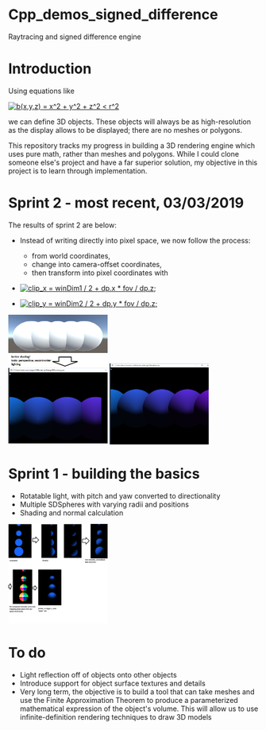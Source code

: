# Cpp_demos_signed_difference
Raytracing and signed difference engine

# Introduction
Using equations like 

<a href="https://www.codecogs.com/eqnedit.php?latex=b(x,y,z)&space;=&space;x^2&space;&plus;&space;y^2&space;&plus;&space;z^2&space;<&space;r^2" target="_blank"><img src="https://latex.codecogs.com/gif.latex?b(x,y,z)&space;=&space;x^2&space;&plus;&space;y^2&space;&plus;&space;z^2&space;<&space;r^2" title="b(x,y,z) = x^2 + y^2 + z^2 < r^2" /></a>

we can define 3D objects. These objects will always be as high-resolution as the display allows to be displayed; there are no meshes or polygons. 

This repository tracks my progress in building a 3D rendering engine which uses pure math, rather than meshes and polygons. While I could clone someone else's project and have a far superior solution, my objective in this project is to learn through implementation.

# Sprint 2 - most recent, 03/03/2019

The results of sprint 2 are below:
* Instead of writing directly into pixel space, we now follow the process: 
  * from world coordinates, 
  * change into camera-offset coordinates, 
  * then transform into pixel coordinates with 

* <a href="https://www.codecogs.com/eqnedit.php?latex=clip_x&space;=&space;winDim1&space;/&space;2&space;&plus;&space;dp.x&space;*&space;fov&space;/&space;dp.z;" target="_blank"><img src="https://latex.codecogs.com/gif.latex?clip_x&space;=&space;winDim1&space;/&space;2&space;&plus;&space;dp.x&space;*&space;fov&space;/&space;dp.z;" title="clip_x = winDim1 / 2 + dp.x * fov / dp.z;" /></a>
* <a href="https://www.codecogs.com/eqnedit.php?latex=clip_y&space;=&space;winDim2&space;/&space;2&space;&plus;&space;dp.y&space;*&space;fov&space;/&space;dp.z;" target="_blank"><img src="https://latex.codecogs.com/gif.latex?clip_y&space;=&space;winDim2&space;/&space;2&space;&plus;&space;dp.y&space;*&space;fov&space;/&space;dp.z;" title="clip_y = winDim2 / 2 + dp.y * fov / dp.z;" /></a>

<img src="https://github.com/johnasharifi/Cpp_demos_signed_difference/blob/master/image_3_zbuffer.png" width="200">
<img src="https://github.com/johnasharifi/Cpp_demos_signed_difference/blob/master/image_2_perspective.png" width="200">

# Sprint 1 - building the basics

* Rotatable light, with pitch and yaw converted to directionality
* Multiple SDSpheres with varying radii and positions
* Shading and normal calculation

<img src="https://github.com/johnasharifi/Cpp_demos_signed_difference/blob/master/image_1_shading.png" width="200">

# To do

* Light reflection off of objects onto other objects
* Introduce support for object surface textures and details
* Very long term, the objective is to build a tool that can take meshes and use the Finite Approximation Theorem to produce a parameterized mathematical expression of the object's volume. This will allow us to use infinite-definition rendering techniques to draw 3D models

